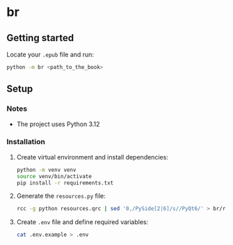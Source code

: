 # br
## Getting started
Locate your `.epub` file and run:
```sh
python -m br <path_to_the_book>
```
## Setup
### Notes
- The project uses Python 3.12
### Installation
1. Create virtual environment and install dependencies:
    ```sh
    python -m venv venv
    source venv/bin/activate
    pip install -r requirements.txt
    ```
2. Generate the `resources.py` file:
    ```sh
    rcc -g python resources.qrc | sed '0,/PySide[2|6]/s//PyQt6/' > br/resources.py
    ```
3. Create `.env` file and define required variables:
    ```sh
    cat .env.example > .env
    ```

